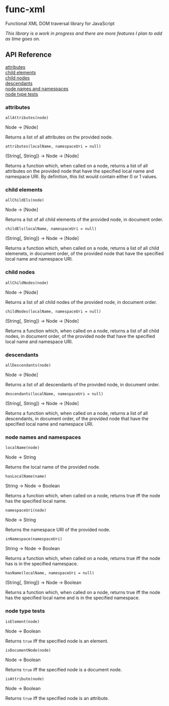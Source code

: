 # func-xml
Functional XML DOM traversal library for JavaScript

_This library is a work in progress and there are more features I plan to add as time goes on._

## API Reference

[attributes](#attributes)  
[child elements](#child-elements)  
[child nodes](#child-nodes)  
[descendants](#descendants)  
[node names and namespaces](#node-names-and-namespaces)  
[node type tests](#node-type-tests)

### attributes

`allAttributes(node)`

Node -> [Node]

Returns a list of all attributes on the provided node.

`attributes(localName, namespaceUri = null)`

(String[, String]) -> Node -> [Node]

Returns a function which, when called on a node, returns a list of all attributes on the provided node that have the specified local name and namespace URI. By definition, this list would contain either 0 or 1 values.

### child elements

`allChildEls(node)`

Node -> [Node]

Returns a list of all child elements of the provided node, in document order.

`childEls(localName, namespaceUri = null)`

(String[, String]) -> Node -> [Node]

Returns a function which, when called on a node, returns a list of all child elemenets, in document order, of the provided node that have the specified local name and namespace URI.

### child nodes

`allChildNodes(node)`

Node -> [Node]

Returns a list of all child nodes of the provided node, in document order.

`childNodes(localName, namespaceUri = null)`

(String[, String]) -> Node -> [Node]

Returns a function which, when called on a node, returns a list of all child nodes, in document order, of the provided node that have the specified local name and namespace URI.

### descendants

`allDescendants(node)`

Node -> [Node]

Returns a list of all descendants of the provided node, in document order.

`descendants(localName, namespaceUri = null)`

(String[, String]) -> Node -> [Node]

Returns a function which, when called on a node, returns a list of all descendants, in document order, of the provided node that have the specified local name and namespace URI.

### node names and namespaces

`localName(node)`

Node -> String

Returns the local name of the provided node.

`hasLocalName(name)`

String -> Node -> Boolean

Returns a function which, when called on a node, returns true iff the node has the specified local name.

`namespaceUri(node)`

Node -> String

Returns the namespace URI of the provided node.

`inNamespace(namespaceUri)`

String -> Node -> Boolean

Returns a function which, when called on a node, returns true iff the node has is in the specified namespace.

`hasName(localName, namespaceUri = null)`

(String[, String]) -> Node -> Boolean

Returns a function which, when called on a node, returns true iff the node has the specified local name and is in the specified namespace.

### node type tests

`isElement(node)`

Node -> Boolean

Returns `true` iff the specified node is an element.

`isDocumentNode(node)`

Node -> Boolean

Returns `true` iff the specified node is a document node.

`isAttribute(node)` 

Node -> Boolean

Returns `true` iff the specified node is an attribute.
